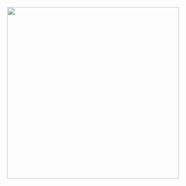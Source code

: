 <img src="https://github-readme-stats.vercel.app/api?username=imrroot&show_icons=true&theme=tokyonight" width="400">
